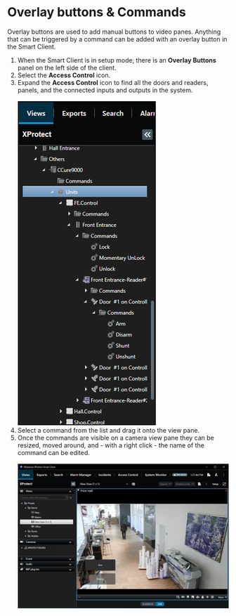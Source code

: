 # Overlay buttons & Commands

Overlay buttons are used to add manual buttons to video panes. Anything that can be triggered by a command can be added with an overlay button in the Smart Client.

1. When the Smart Client is in setup mode, there is an **Overlay Buttons** panel on the left side of the client.
2. Select the **Access Control** icon.
3. Expand the **Access Control** icon to find all the doors and readers, panels, and the connected inputs and outputs in the system.</br>
    </br>
    ![AC_SC_Dir](img/CX.SCOverlayDir.png)</br>
4. Select a command from the list and drag it onto the view pane.
5. Once the commands are visible on a camera view pane they can be resized, moved around, and - with a right click - the name of the command can be edited.</br>
    </br>
    ![Command_overlay](img/CX.SCOverlayLive.png)